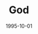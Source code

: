 ---
type: single
title: God
date: 1995-10-01
img: /images/singles/god.jpg
permalink: /music/singles/:title/
discs:
  - tracks:
    - God
---
